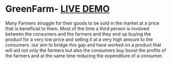 # GreenFarm- [LIVE DEMO](13.127.247.4)

Many Farmers struggle for their goods to be sold in the market at a price that is
beneficial to them. Most of the time a third person is involved between the consumers and the farmers and they end up buying the product for a very low price and selling it at a very high amount to the consumers​. our ​aim to bridge this gap and have worked on a product that will aid not only the farmers but also the consumers buy boost the profits of the farmers and at the same time reducing the expenditure of a consumer.